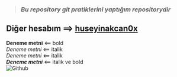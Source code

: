 > ### ***Bu repository git pratiklerini yaptığım repositorydir*** ###
## Diğer hesabım ==> [huseyinakcan0x](https://github.com/huseyinakcan0x) ##
**Deneme metni** <== bold<br/>
*Deneme metni* <== italik<br/>
_Deneme metni_ <== italik<br/>
***Deneme metni*** <== italik ve bold<br/>
![Github](https://cdn.pixabay.com/photo/2013/07/12/19/25/github-154769_1280.png)
